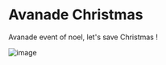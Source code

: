 # Avanade Christmas
Avanade event of noel, let's save Christmas !

![image](https://user-images.githubusercontent.com/18349422/143400129-7e8efeb9-9b61-4ebf-984f-e2f8782433d1.png)

